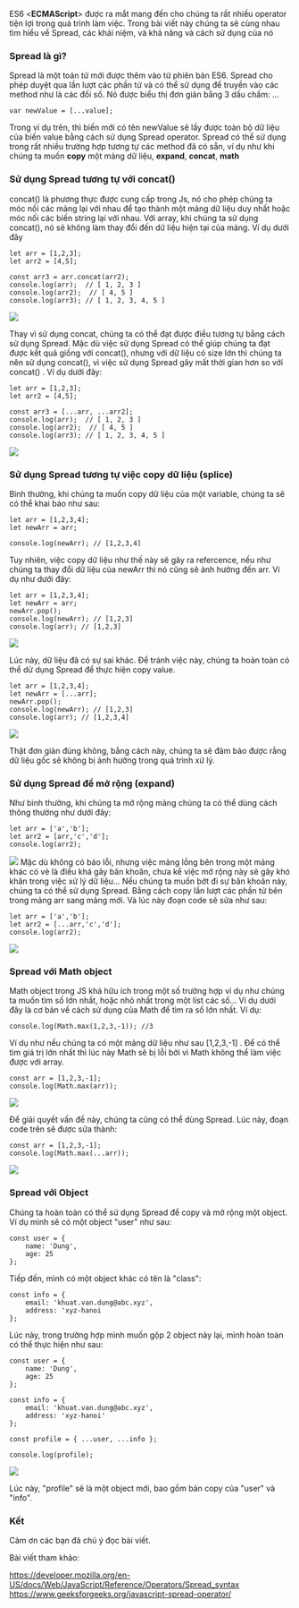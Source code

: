 ES6 <**ECMAScript**> được ra mắt mang đến cho chúng ta rất nhiều operator tiện lợi trong quá trình làm việc. Trong bài viết này chúng ta sẽ cùng nhau tìm hiểu về Spread, các khái niệm, và khả năng và cách sử dụng của nó

### Spread là gì?
Spread là một toán tử mới được thêm vào từ phiên bản ES6. Spread cho phép duyệt qua lần lượt các phần tử và có thể sử dụng để truyền vào các method như là các đối số.
Nó được biểu thị đơn giản bằng 3 dấu chấm:  ...
```
var newValue = [...value]; 
```
Trong ví dụ trên, thì biến mới có tên newValue sẽ lấy được toàn bộ dữ liệu của biến value bằng cách sử dụng Spread operator. Spread có thể sử dụng trong rất nhiều trường hợp tương tự các method đã có sẵn, ví dụ như khi chúng ta muốn **copy** một mảng dữ liệu, **expand**, **concat**, **math**

### Sử dụng Spread tương tự với concat()
concat() là phương thực được cung cấp trong Js, nó cho phép chúng ta móc nối các mảng lại với nhau để tạo thành một mảng dữ liệu duy nhất hoặc móc nối các biến string lại với nhau. 
Với array, khi chúng ta sử dụng concat(), nó sẽ không làm thay đổi đến dữ liệu hiện tại của mảng. Ví dụ dưới đây
```
let arr = [1,2,3]; 
let arr2 = [4,5]; 
  
const arr3 = arr.concat(arr2); 
console.log(arr);  // [ 1, 2, 3 ]
console.log(arr2);  // [ 4, 5 ]
console.log(arr3); // [ 1, 2, 3, 4, 5 ] 
```
![](https://images.viblo.asia/a014af44-2218-4d47-bab2-56ad333076d1.png)

Thay vì sử dụng concat, chúng ta có thể đạt được điều tương tự bằng cách sử dụng Spread. Mặc dù việc sử dụng Spread có thể giúp chúng ta đạt được kết quả giống với concat(), nhưng với dữ liệu có size lớn thì chúng ta nên sử dụng concat(), vì việc sử dụng Spread gây mất thời gian hơn so với concat() . Ví dụ dưới đây:
```
let arr = [1,2,3]; 
let arr2 = [4,5]; 
  
const arr3 = [...arr, ...arr2];
console.log(arr);  // [ 1, 2, 3 ]
console.log(arr2);  // [ 4, 5 ]
console.log(arr3); // [ 1, 2, 3, 4, 5 ] 
```
![](https://images.viblo.asia/e4c6734e-197b-4dc7-a052-9b98337ddb4f.png)


### Sử dụng Spread tương tự việc copy dữ liệu (splice)
Bình thường, khi chúng ta muốn copy dữ liệu của một variable, chúng ta sẽ có thể khai báo như sau:
```
let arr = [1,2,3,4]; 
let newArr = arr; 
  
console.log(newArr); // [1,2,3,4] 
```
Tuy nhiên, việc copy dữ liệu như thế này sẽ gây ra refercence, nếu như chúng ta thay đổi dữ liệu của newArr thì nó cũng sẽ ảnh hưởng đến arr. Ví dụ như dưới đây:
```
let arr = [1,2,3,4]; 
let newArr = arr; 
newArr.pop();
console.log(newArr); // [1,2,3] 
console.log(arr); // [1,2,3] 
```
![](https://images.viblo.asia/855b4c14-6fd3-424a-8109-70ccad82d3e4.png)

Lúc này, dữ liệu đã có sự sai khác. Để tránh việc này, chúng ta hoàn toàn có thể dử dụng Spread để thực hiện copy value.
```
let arr = [1,2,3,4]; 
let newArr = [...arr]; 
newArr.pop();
console.log(newArr); // [1,2,3] 
console.log(arr); // [1,2,3,4] 
```
![](https://images.viblo.asia/0683deea-328b-446c-b808-cd62e9b00e7d.png)

Thật đơn giản đúng không, bằng cách này, chúng ta sẽ đảm bảo được rằng dữ liệu gốc sẽ không bị ảnh hưởng trong quá trình xử lý.

### Sử dụng Spread để mở rộng (expand)
Như bình thường, khi chúng ta mở rộng mảng chúng ta có thể dùng cách thông thường như dưới đây:
```
let arr = ['a','b']; 
let arr2 = [arr,'c','d']; 
console.log(arr2);
```
![](https://images.viblo.asia/04031557-64f2-4650-b15e-1bff711cbde7.png)
Mặc dù không có báo lỗi, nhưng việc mảng lồng bên trong một mảng khác có vẻ là điều khá gây băn khoăn, chưa kể việc mở rộng này sẽ gây khó khăn trong việc xử lý dữ liệu...
Nếu chúng ta muốn bớt đi sự băn khoăn này, chúng ta có thể sử dụng Spread. Bằng cách copy lần lượt các phần tử bên trong mảng arr sang mảng mới. Và lúc này đoạn code sẽ sửa như sau:
```
let arr = ['a','b']; 
let arr2 = [...arr,'c','d']; 
console.log(arr2);
```
![](https://images.viblo.asia/e77f1a4d-9f89-4631-8a05-f49c24870781.png)

### Spread với Math object
Math object trong JS khá hữu ích trong một số trường hợp ví dụ như chúng ta muốn tìm số lớn nhất, hoặc nhỏ nhất trong một list các số... Ví dụ dưới đây là cơ bản về cách sử dụng của Math để tìm ra số lớn nhất. Ví dụ:
```
console.log(Math.max(1,2,3,-1)); //3
```
Ví dụ như nếu chúng ta có một mảng dữ liệu như sau [1,2,3,-1] . Để có thể tìm giá trị lớn nhất thì lúc này Math sẽ bị lỗi bởi vì Math không thể làm việc được với array.
```
const arr = [1,2,3,-1];
console.log(Math.max(arr));
```
![](https://images.viblo.asia/3fe02c2b-5f2b-4357-a94d-123c809c5727.png)

Để giải quyết vấn đề này, chúng ta cũng có thể dùng Spread. Lúc này, đoạn code trên sẽ được sửa thành:
```
const arr = [1,2,3,-1];
console.log(Math.max(...arr));
```
![](https://images.viblo.asia/13a7bb87-a89b-4c68-b48c-a5b15afc1d49.png)

### Spread với Object
Chúng ta hoàn toàn có thể sử dụng Spread để copy và mở rộng một object. Ví dụ mình sẽ có một object "user" như sau:
```
const user = { 
    name: 'Dung', 
    age: 25 
}; 
```
Tiếp đến, mình có một object khác có tên là "class": 
```
const info = { 
    email: 'khuat.van.dung@abc.xyz',
    address: 'xyz-hanoi
}; 
```

Lúc này, trong trường hợp mình muốn gộp 2 object này lại, mình hoàn toàn có thể thực hiện như sau:
```
const user = { 
    name: 'Dung', 
    age: 25 
}; 

const info = { 
    email: 'khuat.van.dung@abc.xyz',
    address: 'xyz-hanoi'
}; 

const profile = { ...user, ...info };

console.log(profile);
```

![](https://images.viblo.asia/e24af0af-a80e-47fc-9b11-69f0b8990e82.png)

Lúc này, "profile" sẽ là một object mới, bao gồm bản copy của "user" và "info".

### Kết
Cảm ơn các bạn đã chú ý đọc bài viết.

Bài viết tham khảo:

https://developer.mozilla.org/en-US/docs/Web/JavaScript/Reference/Operators/Spread_syntax
https://www.geeksforgeeks.org/javascript-spread-operator/